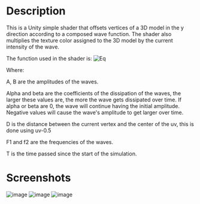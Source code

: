 # Description
This is a Unity simple shader that offsets vertices of a 3D model in the y direction according to a composed wave function.
The shader also multiplies the texture color assigned to the 3D model by the current intensity of the wave.

The function used in the shader is:
![Eq](https://user-images.githubusercontent.com/30901594/129145448-66936cde-f735-4340-947f-6d5b69b22280.png)

Where:

A, B are the amplitudes of the waves.

Alpha and beta are the coefficients of the dissipation of the waves, the larger these values are, the more the wave gets dissipated over time.
If alpha or beta are 0, the wave will continue having the initial amplitude. Negative values will cause the wave's amplitude to get larger over time.

D is the distance between the current vertex and the center of the uv, this is done using uv-0.5

F1 and f2 are the frequencies of the waves.

T is the time passed since the start of the simulation.
# Screenshots
![image](https://user-images.githubusercontent.com/30901594/129146270-9f3d19b2-308b-4888-bba4-c5b6cc5a6aaf.png)
![image](https://user-images.githubusercontent.com/30901594/129146299-43e63594-cae5-4363-a8a3-7daa619302df.png)
![image](https://user-images.githubusercontent.com/30901594/129146330-2cd6d5a2-d5e1-4680-9c51-d1b8f06550f6.png)
